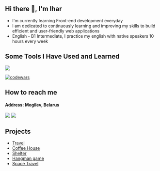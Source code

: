 ## Hi there 👋, I'm Ihar
* I'm currently learning Front-end development everyday
* I am dedicated to continuously learning and improving my skills to build efficient and user-friendly web applications
* English - B1 Intermediate, I practice my english with native speakers 10 hours every week

## Some Tools I Have Used and Learned
<p>
    <img src="https://skillicons.dev/icons?i=git,github,html,css,sass,js,ts,figma,nodejs,npm,webpack,vite,react,vscode" />
</p>

[![codewars](https://www.codewars.com/users/Ihar_blr/badges/large)](https://www.codewars.com/users/Ihar_blr)   
##  How to reach me
#### Address: Mogilev, Belarus

<p>
<a href="mailto:a17331582@gmail.com"><img src="https://skillicons.dev/icons?i=gmail" /></a>
<a href="https://discordapp.com/users/925457041785512027/"><img src="https://skillicons.dev/icons?i=discord" /></a>
</p>


## Projects
* [Travel](https://ihar-batura.github.io/Travel/travel/dist/)
* [Coffee House](https://ihar-batura.github.io/Coffee-House/coffee-house/)
* [Shelter](https://ihar-batura.github.io/Animal-Shelter/shelter/src/)
* [Hangman game](https://ihar-batura.github.io/Hangman/hangman/)
* [Space Travel](https://ihar-batura.github.io/Space-Travel/space-travel/)




